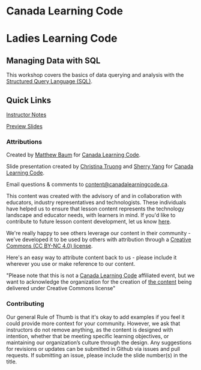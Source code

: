 # Canada Learning Code

# Ladies Learning Code
## Managing Data with SQL

This workshop covers the basics of data querying and analysis with the [Structured Query Language (SQL)](https://en.wikipedia.org/wiki/SQL).


## Quick Links

[Instructor Notes](https://docs.google.com/document/d/15DzSmrUhSoOgIyCbVnSsQEOwIaa06lhkNS71HUd5cjk/edit?usp=sharing)

[Preview Slides](https://ladieslearningcode.github.io/llc-sql/slides_abridged.html)


### Attributions

Created by [Matthew Baum](https://ca.linkedin.com/in/matt-baum) for [Canada Learning Code](https://www.canadalearningcode.ca/).

Slide presentation created by [Christina Truong](http://christinatruong.com/) and [Sherry Yang](https://www.linkedin.com/in/sherrylwyang/) for [Canada Learning Code](https://www.canadalearningcode.ca/).

Email questions & comments to <content@canadalearningcode.ca>.

This content was created with the advisory of and in collaboration with educators, industry representatives and technologists. These individuals have helped us to ensure that lesson content represents the technology landscape and educator needs, with learners in mind. If you'd like to contribute to future lesson content development, let us know [here](https://docs.google.com/forms/d/e/1FAIpQLSfJ8NSMKVAmzpdn3EAymxCbDDz3XZPxyDdmtQ87GECuvXzzDQ/viewform).

We're really happy to see others leverage our content in their community - we’ve developed it to be used by others with attribution through a [Creative Commons (CC BY-NC 4.0) license](https://creativecommons.org/licenses/by-nc/4.0/).

Here's an easy way to attribute content back to us - please include it wherever you use or make reference to our content.

"Please note that this is not a [Canada Learning Code](https://www.canadalearningcode.ca/) affiliated event, but we want to acknowledge the organization for the creation of [the content](https://github.com/ladieslearningcode) being delivered under Creative Commons license"


### Contributing

Our general Rule of Thumb is that it's okay to add examples if you feel it could provide more context for your community. However, we ask that instructors do not remove anything, as the content is designed with intention, whether that be meeting specific learning objectives, or maintaining our organization’s culture through the design.  Any suggestions for revisions or updates can be submitted in Github via issues and pull requests. If submitting an issue, please include the slide number(s) in the title.
